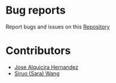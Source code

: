 

# Bug reports
Report bugs and issues on this [Repository](https://github.com/joseah/srametadata)

# Contributors

* [Jose Alquicira Hernandez](https://github.com/joseah)
* [Siruo (Sara) Wang](https://github.com/SiruoWang)

